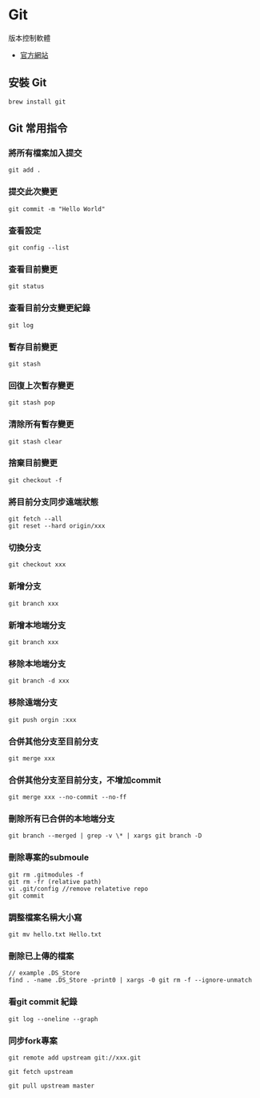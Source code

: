 # Git

版本控制軟體

- [官方網站](https://git-scm.com/)

## 安裝 Git

```
brew install git
```

## Git 常用指令

### 將所有檔案加入提交

```
git add .
```

### 提交此次變更

```
git commit -m "Hello World"
```

### 查看設定

```
git config --list
```

### 查看目前變更

```
git status
```

### 查看目前分支變更紀錄

```
git log
```

### 暫存目前變更

```
git stash
```

### 回復上次暫存變更

```
git stash pop
```

### 清除所有暫存變更

```
git stash clear
```

### 捨棄目前變更

```
git checkout -f
```

### 將目前分支同步遠端狀態

```
git fetch --all
git reset --hard origin/xxx
```

### 切換分支

```
git checkout xxx
```

### 新增分支

```
git branch xxx
```

### 新增本地端分支

```
git branch xxx
```

### 移除本地端分支

```
git branch -d xxx
```

### 移除遠端分支

```
git push orgin :xxx
```

### 合併其他分支至目前分支

```
git merge xxx
```


### 合併其他分支至目前分支，不增加commit

```
git merge xxx --no-commit --no-ff
```

### 刪除所有已合併的本地端分支

```
git branch --merged | grep -v \* | xargs git branch -D 
```


### 刪除專案的submoule

```
git rm .gitmodules -f
git rm -fr (relative path)
vi .git/config //remove relatetive repo
git commit
```

### 調整檔案名稱大小寫

```
git mv hello.txt Hello.txt
```

### 刪除已上傳的檔案

```
// example .DS_Store
find . -name .DS_Store -print0 | xargs -0 git rm -f --ignore-unmatch
```

### 看git commit 紀錄

```
git log --oneline --graph
```
### 同步fork專案

```
git remote add upstream git://xxx.git

git fetch upstream

git pull upstream master
```
